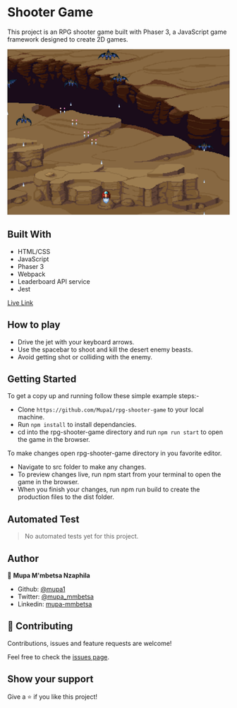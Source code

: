 # Shooter Game
This project is an RPG shooter game built with Phaser 3, a JavaScript game framework designed to create 2D games.

![screenshot](src/assets/preview.png)

## Built With

- HTML/CSS
- JavaScript
- Phaser 3
- Webpack
- Leaderboard API service
- Jest

[Live Link]()

## How to play

- Drive the jet with your keyboard arrows.
- Use the spacebar to shoot and kill the desert enemy beasts.
- Avoid getting shot or colliding with the enemy.

## Getting Started

To get a copy up and running follow these simple example steps:-
- Clone `https://github.com/Mupa1/rpg-shooter-game` to your local machine.
- Run `npm install` to install dependancies.
- cd into the rpg-shooter-game directory and run `npm run start` to open the game in the browser.

To make changes open rpg-shooter-game directory in you favorite editor.
- Navigate to src folder to make any changes.
- To preview changes live, run npm start from your terminal to open the game in the browser.
- When you finish your changes, run npm run build to create the production files to the dist folder.

## Automated Test
 > No automated tests yet for this project.

## Author

👤 **Mupa M'mbetsa Nzaphila**

- Github: [@mupa1](https://github.com/Mupa1)
- Twitter: [@mupa_mmbetsa](https://twitter.com/mupa_mmbetsa)
- Linkedin: [mupa-mmbetsa](https://www.linkedin.com/in/mupa-mmbetsa)

## 🤝 Contributing

Contributions, issues and feature requests are welcome!

Feel free to check the [issues page](https://github.com/Mupa1/rpg-shooter-game/issues).

## Show your support

Give a ⭐️ if you like this project!
